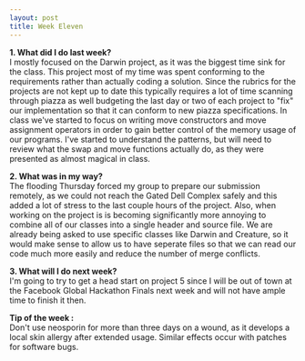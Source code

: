 ```yaml
---
layout: post
title: Week Eleven
---
```

**1. What did I do last week?** 
<br>
I mostly focused on the Darwin project, as it was the biggest time sink for the class. This project most of my time was spent conforming to the requirements rather than actually coding a solution. Since the rubrics for the projects are not kept up to date this typically requires a lot of time scanning through piazza as well budgeting the last day or two of each project to "fix" our implementation so that it can conform to new piazza specifications. In class we've started to focus on writing move constructors and move assignment operators in order to gain better control of the memory usage of our programs. I've started to understand the patterns, but will need to review what the swap and move functions actually do, as they were presented as almost magical in class.

**2. What was in my way?** 
<br>
The flooding Thursday forced my group to prepare our submission remotely, as we could not reach the Gated Dell Complex safely and this added a lot of stress to the last couple hours of the project. Also, when working on the project is is becoming significantly more annoying to combine all of our classes into a single header and source file. We are already being asked to use specific classes like Darwin and Creature, so it would make sense to allow us to have seperate files so that we can read our code much more easily and reduce the number of merge conflicts.

**3. What will I do next week?** 
<br>
I'm going to try to get a head start on project 5 since I will be out of town at the Facebook Global Hackathon Finals next week and will not have ample time to finish it then.


**Tip of the week :** 
<br>
Don't use neosporin for more than three days on a wound, as it develops a local skin allergy after extended usage. Similar effects occur with patches for software bugs.